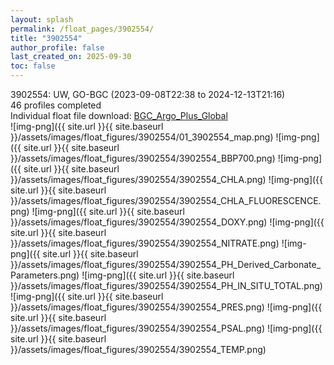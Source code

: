 ```yaml
---
layout: splash
permalink: /float_pages/3902554/
title: "3902554"
author_profile: false
last_created_on: 2025-09-30
toc: false
---
```

 
3902554: UW, GO-BGC (2023-09-08T22:38 to 2024-12-13T21:16)\
46 profiles completed\
Individual float file download: [BGC_Argo_Plus_Global](https://ftp.soest.hawaii.edu/bgc_argo_plus/Individual_Floats/outliers_removed/3902554_Sprof_processed.nc)\
![img-png]({{ site.url }}{{ site.baseurl }}/assets/images/float_figures/3902554/01_3902554_map.png)
![img-png]({{ site.url }}{{ site.baseurl }}/assets/images/float_figures/3902554/3902554_BBP700.png)
![img-png]({{ site.url }}{{ site.baseurl }}/assets/images/float_figures/3902554/3902554_CHLA.png)
![img-png]({{ site.url }}{{ site.baseurl }}/assets/images/float_figures/3902554/3902554_CHLA_FLUORESCENCE.png)
![img-png]({{ site.url }}{{ site.baseurl }}/assets/images/float_figures/3902554/3902554_DOXY.png)
![img-png]({{ site.url }}{{ site.baseurl }}/assets/images/float_figures/3902554/3902554_NITRATE.png)
![img-png]({{ site.url }}{{ site.baseurl }}/assets/images/float_figures/3902554/3902554_PH_Derived_Carbonate_Parameters.png)
![img-png]({{ site.url }}{{ site.baseurl }}/assets/images/float_figures/3902554/3902554_PH_IN_SITU_TOTAL.png)
![img-png]({{ site.url }}{{ site.baseurl }}/assets/images/float_figures/3902554/3902554_PRES.png)
![img-png]({{ site.url }}{{ site.baseurl }}/assets/images/float_figures/3902554/3902554_PSAL.png)
![img-png]({{ site.url }}{{ site.baseurl }}/assets/images/float_figures/3902554/3902554_TEMP.png)
